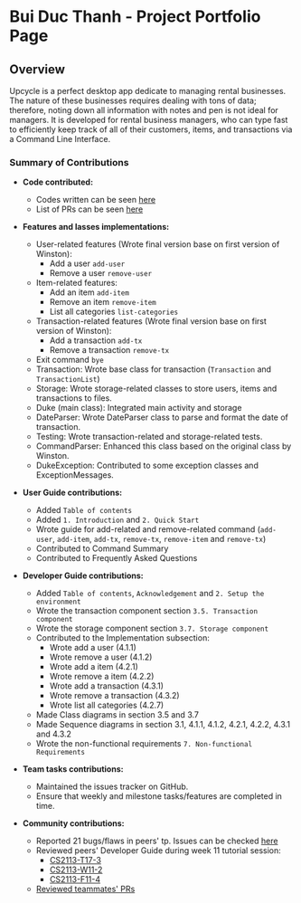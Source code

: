 # Bui Duc Thanh - Project Portfolio Page

## Overview

Upcycle is a perfect desktop app dedicate to managing rental businesses. The nature of these businesses
requires dealing with tons of data; therefore, noting down all information with notes and pen is not ideal for managers.
It is developed for rental business managers, who can type fast to efficiently keep track of all of their customers, items,
and transactions via a Command Line Interface.

### Summary of Contributions
+ **Code contributed:** 
    + Codes written can be seen [here](https://nus-cs2113-ay2223s1.github.io/tp-dashboard/?search=bdthanh&sort=groupTitle&sortWithin=title&timeframe=commit&mergegroup=&groupSelect=groupByAuthors&breakdown=true&checkedFileTypes=docs~functional-code~test-code~other&since=2022-09-16&tabOpen=true&tabType=authorship&zFR=false&tabAuthor=bdthanh&tabRepo=AY2223S1-CS2113-W12-1%2Ftp%5Bmaster%5D&authorshipIsMergeGroup=false&authorshipFileTypes=other~docs~functional-code~test-code&authorshipIsBinaryFileTypeChecked=false&authorshipIsIgnoredFilesChecked=false)
    + List of PRs can be seen [here](https://github.com/AY2223S1-CS2113-W12-1/tp/pulls?q=is%3Aclose+is%3Apr+author%3Abdthanh+)

+ **Features and lasses implementations:**
    + User-related features (Wrote final version base on first version of Winston): 
        + Add a user `add-user`
        + Remove a user `remove-user`
    + Item-related features:
        + Add an item `add-item` 
        + Remove an item `remove-item`
        + List all categories `list-categories`
    + Transaction-related features (Wrote final version base on first version of Winston): 
        + Add a transaction `add-tx`
        + Remove a transaction `remove-tx`
    + Exit command `bye`
    + Transaction: Wrote base class for transaction (`Transaction` and `TransactionList`) 
    + Storage: Wrote storage-related classes to store users, items and transactions to files.
    + Duke (main class): Integrated main activity and storage
    + DateParser: Wrote DateParser class to parse and format the date of transaction.
    + Testing: Wrote transaction-related and storage-related tests.
    + CommandParser: Enhanced this class based on the original class by Winston.
    + DukeException: Contributed to some exception classes and ExceptionMessages.
+ **User Guide contributions:**
    + Added `Table of contents`
    + Added `1. Introduction` and `2. Quick Start`
    + Wrote guide for add-related and remove-related command (`add-user`, `add-item`, `add-tx`, `remove-tx`, `remove-item` and `remove-tx`)
    + Contributed to Command Summary
    + Contributed to Frequently Asked Questions
+ **Developer Guide contributions:**
    + Added `Table of contents`, `Acknowledgement` and `2. Setup the environment`
    + Wrote the transaction component section `3.5. Transaction component`
    + Wrote the storage component section `3.7. Storage component`
    + Contributed to the Implementation subsection:
      + Wrote add a user (4.1.1) 
      + Wrote remove a user (4.1.2)
      + Wrote add a item (4.2.1)
      + Wrote remove a item (4.2.2)
      + Wrote add a transaction (4.3.1)
      + Wrote remove a transaction (4.3.2)
      + Wrote list all categories (4.2.7)
    + Made Class diagrams in section 3.5 and 3.7 
    + Made Sequence diagrams in section 3.1, 4.1.1, 4.1.2, 4.2.1, 4.2.2, 4.3.1 and 4.3.2
    + Wrote the non-functional requirements `7. Non-functional Requirements`
+ **Team tasks contributions:**
    + Maintained the issues tracker on GitHub.
    + Ensure that weekly and milestone tasks/features are completed in time.
+ **Community contributions:**
    + Reported 21 bugs/flaws in peers' tp. Issues can be checked [here](https://github.com/bdthanh/ped/issues)
    + Reviewed peers' Developer Guide during week 11 tutorial session: 
        + [CS2113-T17-3](https://github.com/nus-cs2113-AY2223S1/tp/pull/10/files#diff-1a95edf069a4136e9cb71bee758b0dc86996f6051f0d438ec2c424557de7160b)
        + [CS2113-W11-2](https://github.com/nus-cs2113-AY2223S1/tp/pull/2/files#diff-1a95edf069a4136e9cb71bee758b0dc86996f6051f0d438ec2c424557de7160b)
        + [CS2113-F11-4](https://github.com/nus-cs2113-AY2223S1/tp/pull/18/files#diff-1a95edf069a4136e9cb71bee758b0dc86996f6051f0d438ec2c424557de7160b)
    + [Reviewed teammates' PRs](https://github.com/AY2223S1-CS2113-W12-1/tp/pulls?q=is%3Apr+reviewed-by%3A%40me+is%3Aclosed+sort%3Acomments-desc)